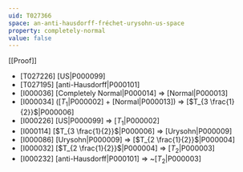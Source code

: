```yaml
---
uid: T027366
space: an-anti-hausdorff-fréchet-urysohn-us-space
property: completely-normal
value: false
---
```

[[Proof]]

* [T027226] [US|P000099]
* [T027195] [anti-Hausdorff|P000101]
* [I000036] [Completely Normal|P000014] => [Normal|P000013]
* [I000034] ([$T_1$|P000002] + [Normal|P000013]) => [$T_{3 \frac{1}{2}}$|P000006]
* [I000226] [US|P000099] => [$T_1$|P000002]
* [I000114] [$T_{3 \frac{1}{2}}$|P000006] => [Urysohn|P000009]
* [I000086] [Urysohn|P000009] => [$T_{2 \frac{1}{2}}$|P000004]
* [I000032] [$T_{2 \frac{1}{2}}$|P000004] => [$T_2$|P000003]
* [I000232] [anti-Hausdorff|P000101] => ~[$T_2$|P000003]

